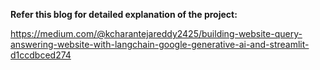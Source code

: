 **Refer this blog for detailed explanation of the project:**

https://medium.com/@kcharantejareddy2425/building-website-query-answering-website-with-langchain-google-generative-ai-and-streamlit-d1ccdbced274
